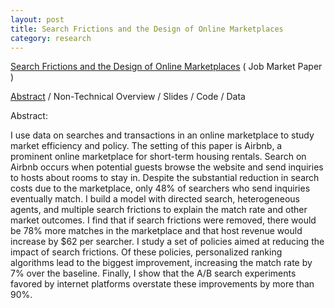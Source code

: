 ```yaml
---
layout: post
title: Search Frictions and the Design of Online Marketplaces
category: research
---
```


[Search Frictions and the Design of Online Marketplaces](/assets/Fradkin_JMP.pdf) \( Job Market Paper \)

[Abstract](#Abstract) / Non-Technical Overview / Slides / Code / Data

<a name="abstract"></a> 
Abstract:

I use data on searches and transactions in an online marketplace to study market efficiency and policy. The setting of this paper is Airbnb, a prominent online marketplace for short-term housing rentals. Search on Airbnb occurs when potential guests browse the website and send inquiries to hosts about rooms to stay in. Despite the substantial reduction in search costs due to the marketplace, only 48% of searchers who send inquiries eventually match. I build a model with directed search, heterogeneous agents, and multiple search frictions to explain the match rate and other market outcomes. I find that if search frictions were removed, there would be 78% more matches in the marketplace and that host revenue would increase by $62 per searcher. I study a set of policies aimed at reducing the impact of search frictions. Of these policies, personalized ranking algorithms lead to the biggest improvement, increasing the match rate by 7% over the baseline. Finally, I show that the A/B search experiments favored by internet platforms overstate these improvements by more than 90%. 

<!--- {:#NTO} Non-Technical Overview:

People search for jobs, houses, spouses and many other goods. Theory tells us that markets where search is important can work very differently than standard competitive marketplaces. However, it has been difficult to test theories of search in practice because search behavior is typically unobserved. I use a novel dataset of over a million search spells in an online marketplace to study search frictions.

My paper makes three distinct contributions. First, I demonstrate how to use detailed data on communication and transactions in marketplaces in order to quantify the welfare cost of search frictions. Second, I apply my methodology to Airbnb, a large and growing online marketplace for accommodations. Lastly, I study how a market designer can create a set of policies to improve market outcomes.

The word search can refer to any set of actions that individuals undertake in order to acquire more information. Some common types of search include asking friends for advice, browsing the internet, submitting applications and talking to potential partners. In this paper I will focus on just one step in the search process: that of sending contacts and talking to potential partners. 

The welfare cost of search frictions can be broken down into two components. The first is that search itself takes up valuable time and effort. The second is that the lack of perfect information about all options creates suboptimal matches in the marketplace. In turn, the degree to which matches are suboptimal depends on how intensively people search, the information already available to searchers, the amount of congestion in the marketplace and the realized quality of potential partners in the market. The cause of suboptimal matches is critical because it determines what policies should be undertaken to improve market outcomes.
-->

